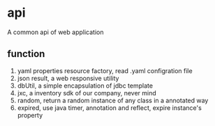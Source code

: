 # api
A common api of web application 

## function
1. yaml properties resource factory, read .yaml configration file
2. json result, a web responsive utility
3. dbUtil, a simple encapsulation of jdbc template
4. jxc, a inventory sdk of our company, never mind
5. random, return a random instance of any class in a annotated way
6. expired, use java timer, annotation and reflect, expire instance's property 
